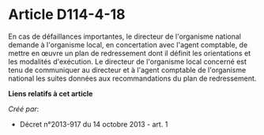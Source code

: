 # Article D114-4-18

En cas de défaillances importantes, le directeur de l'organisme national demande à l'organisme local, en concertation avec
l'agent comptable, de mettre en œuvre un plan de redressement dont il définit les orientations et les modalités d'exécution.
Le directeur de l'organisme local concerné est tenu de communiquer au directeur et à l'agent comptable de l'organisme
national les suites données aux recommandations du plan de redressement.

**Liens relatifs à cet article**

_Créé par_:

  - Décret n°2013-917 du 14 octobre 2013 - art. 1
